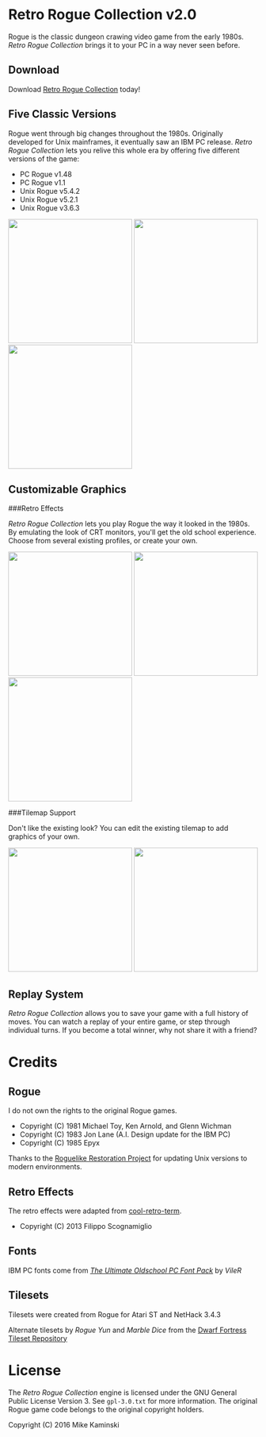 Retro Rogue Collection v2.0
===========================
Rogue is the classic dungeon crawing video game from the early 1980s.  _Retro Rogue Collection_ brings it to your PC in a way never seen before.

Download
--------
Download [Retro Rogue Collection](https://github.com/mikeyk730/Rogue-Collection/raw/master/releases/RogueCollection_2_0.zip) today!

Five Classic Versions
---------------------
Rogue went through big changes throughout the 1980s.  Originally developed for Unix mainframes, it eventually saw an IBM PC release.  _Retro Rogue Collection_ lets you relive this whole era by offering five different versions of the game:

+ PC Rogue v1.48
+ PC Rogue v1.1
+ Unix Rogue v5.4.2
+ Unix Rogue v5.2.1
+ Unix Rogue v3.6.3

<img src="https://github.com/mikeyk730/Game-Rogue/raw/master/docs/screenshots/title.png" height=250>
<img src="https://github.com/mikeyk730/Game-Rogue/raw/master/docs/screenshots/unix.png" height=250>
<img src="https://github.com/mikeyk730/Game-Rogue/raw/master/docs/screenshots/pc.png" height=250>

Customizable Graphics
---------------------
###Retro Effects

_Retro Rogue Collection_ lets you play Rogue the way it looked in the 1980s.  By emulating the look of CRT monitors, you'll get the old school experience.  Choose from several existing profiles, or create your own.

<img src="https://github.com/mikeyk730/Game-Rogue/raw/master/docs/screenshots/scanlines.png" height=250>
<img src="https://github.com/mikeyk730/Game-Rogue/raw/master/docs/screenshots/amber.png" height=250>
<img src="https://github.com/mikeyk730/Game-Rogue/raw/master/docs/screenshots/pixelated.png" height=250>

###Tilemap Support

Don't like the existing look?  You can edit the existing tilemap to add graphics of your own.

<img src="https://github.com/mikeyk730/Game-Rogue/raw/master/docs/screenshots/tiles.png" height=250>
<img src="https://github.com/mikeyk730/Game-Rogue/raw/master/docs/screenshots/boxy.png" height=250>

Replay System
-------------
_Retro Rogue Collection_ allows you to save your game with a full history of moves.  You can watch a replay of your entire game, or step through individual turns.  If you become a total winner, why not share it with a friend?

Credits
=======
Rogue
-----
I do not own the rights to the original Rogue games.

- Copyright (C) 1981 Michael Toy, Ken Arnold, and Glenn Wichman
- Copyright (C) 1983 Jon Lane (A.I. Design update for the IBM PC)
- Copyright (C) 1985 Epyx

Thanks to the [Roguelike Restoration Project](https://github.com/RoguelikeRestorationProject) for updating Unix versions to modern environments.

Retro Effects
-------------
The retro effects were adapted from [cool-retro-term](https://github.com/Swordfish90/cool-retro-term).

- Copyright (C) 2013 Filippo Scognamiglio

Fonts
-----
IBM PC fonts come from [_The Ultimate Oldschool PC Font Pack_](http://int10h.org/oldschool-pc-fonts/) by _VileR_

Tilesets
--------
Tilesets were created from Rogue for Atari ST and NetHack 3.4.3

Alternate tilesets by _Rogue Yun_ and _Marble Dice_ from the [Dwarf Fortress Tileset Repository](http://dwarffortresswiki.org/index.php/Tileset_repository)

License
=======
The _Retro Rogue Collection_ engine is licensed under the GNU General Public License Version 3.  See `gpl-3.0.txt` for more information.  The original Rogue game code belongs to the original copyright holders.

Copyright (C) 2016 Mike Kaminski
